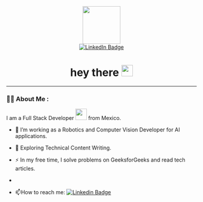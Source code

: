 
<div id="header" align="center">
  <img src="https://media.giphy.com/media/v1.Y2lkPTc5MGI3NjExZnVvdmJ5ZHU2OTRoYzNmNnNvZjVrM21ib293ZmlyY2ljc201c3lzMiZlcD12MV9pbnRlcm5hbF9naWZfYnlfaWQmY3Q9Zw/NFggbnBvFwKbK/giphy.gif" width="100"/>
  <div id="badges">
  <a href="[your-linkedin-URL](https://www.linkedin.com/in/juanmoralesirs/?locale=en_US)">
    <img src="https://img.shields.io/badge/LinkedIn-blue?style=for-the-badge&logo=linkedin&logoColor=white" alt="LinkedIn Badge"/>
  </a>
  </div>
  <img src="https://komarev.com/ghpvc/?username=JDYeidi&style=flat-square&color=blue" alt=""/>
  <h1>
   hey there
  <img src="https://media.giphy.com/media/hvRJCLFzcasrR4ia7z/giphy.gif" width="30px"/>
  </h1>
</div>

---

### :woman_technologist: About Me :
I am a Full Stack Developer <img src="https://media.giphy.com/media/WUlplcMpOCEmTGBtBW/giphy.gif" width="30"> from Mexico.


- :telescope: I’m working as a Robotics and Computer Vision Developer for AI applications.

- :seedling: Exploring Technical Content Writing.

- :zap: In my free time, I solve problems on GeeksforGeeks and read tech articles.
- 
- :mailbox:How to reach me: [![Linkedin Badge](https://img.shields.io/badge/-kakbar-blue?style=flat&logo=Linkedin&logoColor=white)](https://www.linkedin.com/in/juanmoralesirs/?locale=en_US)
